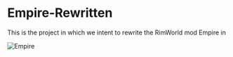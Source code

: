 # Empire-Rewritten
 This is the project in which we intent to rewrite the RimWorld mod Empire in

![Empire](https://user-images.githubusercontent.com/26352135/151672563-98e40465-3ad1-4c8d-b44a-e97fc7ff3b0b.jpg)
